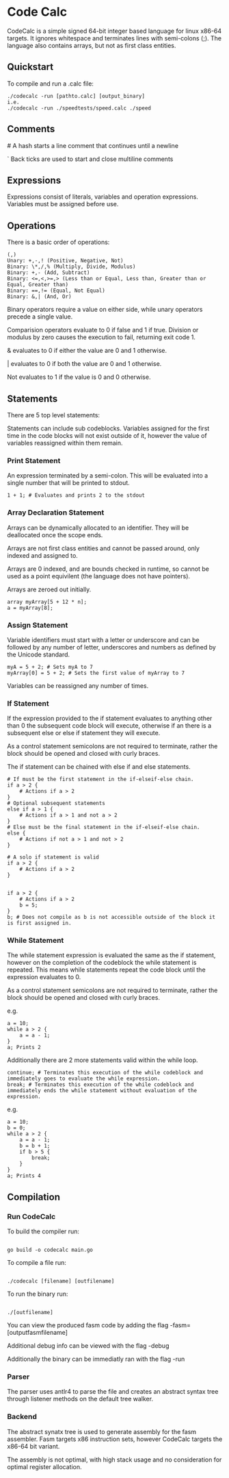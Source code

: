 # Code Calc

CodeCalc is a simple signed 64-bit integer based language for linux x86-64 targets. It ignores whitespace and terminates lines with semi-colons (;). The language also contains arrays, but not as first class entities.

## Quickstart

To compile and run a .calc file:

```
./codecalc -run [pathto.calc] [output_binary]
i.e.
./codecalc -run ./speedtests/speed.calc ./speed
```

## Comments

\# A hash starts a line comment that continues until a newline

\` Back ticks are used to start and close multiline comments

## Expressions

Expressions consist of literals, variables and operation expressions. Variables must be assigned before use.

## Operations

There is a basic order of operations:

```
(,)
Unary: +,-,! (Positive, Negative, Not)
Binary: \*,/,% (Multiply, Divide, Modulus)
Binary: +,- (Add, Subtract)
Binary: <=,<,>=,> (Less than or Equal, Less than, Greater than or Equal, Greater than)
Binary: ==,!= (Equal, Not Equal)
Binary: &,| (And, Or)
```

Binary operators require a value on either side, while unary operators precede a single value.

Comparision operators evaluate to 0 if false and 1 if true. Division or modulus by zero causes the execution to fail, returning exit code 1.

& evaluates to 0 if either the value are 0 and 1 otherwise.

| evaluates to 0 if both the value are 0 and 1 otherwise.

Not evaluates to 1 if the value is 0 and 0 otherwise.

## Statements

There are 5 top level statements:

Statements can include sub codeblocks. Variables assigned for the first time in the code blocks will not exist outside of it, however the value of variables reassigned within them remain.

### Print Statement

An expression terminated by a semi-colon. This will be evaluated into a single number that will be printed to stdout.

```
1 + 1; # Evaluates and prints 2 to the stdout
```

### Array Declaration Statement

Arrays can be dynamically allocated to an identifier. They will be deallocated once the scope ends.

Arrays are not first class entities and cannot be passed around, only indexed and assigned to.

Arrays are 0 indexed, and are bounds checked in runtime, so cannot be used as a point equivilent (the language does not have pointers).

Arrays are zeroed out initially.

```
array myArray[5 + 12 * n];
a = myArray[8];
```

### Assign Statement

Variable identifiers must start with a letter or underscore and can be followed by any number of letter, underscores and numbers as defined by the Unicode standard.

```
myA = 5 + 2; # Sets myA to 7
myArray[0] = 5 + 2; # Sets the first value of myArray to 7
```

Variables can be reassigned any number of times.

### If Statement

If the expression provided to the if statement evaluates to anything other than 0 the subsequent code block will execute, otherwise if an there is a subsequent else or else if statement they will execute.

As a control statement semicolons are not required to terminate, rather the block should be opened and closed with curly braces.

The if statement can be chained with else if and else statements.

```
# If must be the first statement in the if-elseif-else chain.
if a > 2 {
    # Actions if a > 2
}
# Optional subsequent statements
else if a > 1 {
    # Actions if a > 1 and not a > 2
}
# Else must be the final statement in the if-elseif-else chain.
else {
    # Actions if not a > 1 and not > 2
}

# A solo if statement is valid
if a > 2 {
    # Actions if a > 2
}


if a > 2 {
    # Actions if a > 2
    b = 5;
}
b; # Does not compile as b is not accessible outside of the block it is first assigned in.
```

### While Statement

The while statement expression is evaluated the same as the if statement, however on the completion of the codeblock the while statement is repeated. This means while statements repeat the code block until the expression evaluates to 0.

As a control statement semicolons are not required to terminate, rather the block should be opened and closed with curly braces.

e.g.

```
a = 10;
while a > 2 {
    a = a - 1;
}
a; Prints 2
```

Additionally there are 2 more statements valid within the while loop.

```
continue; # Terminates this execution of the while codeblock and immediately goes to evaluate the while expression.
break; # Terminates this execution of the while codeblock and immediately ends the while statement without evaluation of the expression.
```

e.g.

```
a = 10;
b = 0;
while a > 2 {
    a = a - 1;
    b = b + 1;
    if b > 5 {
        break;
    }
}
a; Prints 4
```

## Compilation

### Run CodeCalc

To build the compiler run:

```

go build -o codecalc main.go

```

To compile a file run:

```

./codecalc [filename] [outfilename]

```

To run the binary run:

```

./[outfilename]

```

You can view the produced fasm code by adding the flag -fasm=[outputfasmfilename]

Additional debug info can be viewed with the flag -debug

Additionally the binary can be immediatly ran with the flag -run

### Parser

The parser uses antlr4 to parse the file and creates an abstract syntax tree through listener methods on the default tree walker.

### Backend

The abstract synatx tree is used to generate assembly for the fasm assembler. Fasm targets x86 instruction sets, however CodeCalc targets the x86-64 bit variant.

The assembly is not optimal, with high stack usage and no consideration for optimal register allocation.
